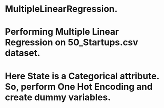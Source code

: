 # MultipleLinearRegression.
# Performing Multiple Linear Regression on 50_Startups.csv dataset.
# Here State is a Categorical attribute. So, perform One Hot Encoding and create dummy variables.
